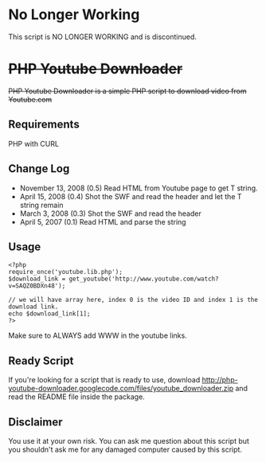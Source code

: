 # No Longer Working #
This script is NO LONGER WORKING and is discontinued.

# ~~PHP Youtube Downloader~~ #
~~PHP Youtube Downloader is a simple PHP script to download video from Youtube.com~~


## Requirements ##
PHP with CURL

## Change Log ##
  * November 13, 2008 (0.5) Read HTML from Youtube page to get T string.
  * April 15, 2008 (0.4) Shot the SWF and read the header and let the T string remain
  * March 3, 2008 (0.3) Shot the SWF and read the header
  * April 5, 2007 (0.1) Read HTML and parse the string


## Usage ##
```
<?php
require_once('youtube.lib.php');
$download_link = get_youtube('http://www.youtube.com/watch?v=SAQZ0BDXn48'); 

// we will have array here, index 0 is the video ID and index 1 is the download link.
echo $download_link[1];
?>
```
Make sure to ALWAYS add WWW in the youtube links.


## Ready Script ##
If you're looking for a script that is ready to use, download http://php-youtube-downloader.googlecode.com/files/youtube_downloader.zip and read the README file inside the package.


## Disclaimer ##
You use it at your own risk.
You can ask me question about this script but you shouldn't  ask me for any damaged computer caused by this script.
